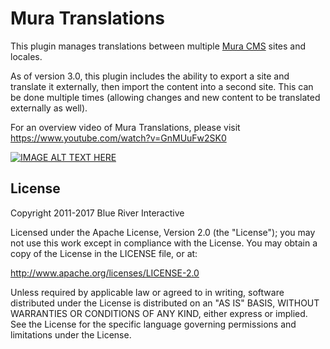 # Mura Translations

This plugin manages translations between multiple [Mura CMS](http://www.getmura.com) sites and locales.

As of version 3.0, this plugin includes the ability to export a site and translate it externally, then import the content into a second site. This can be done multiple times (allowing changes and new content to be translated externally as well).

For an overview video of Mura Translations, please visit https://www.youtube.com/watch?v=GnMUuFw2SK0

[![IMAGE ALT TEXT HERE](https://img.youtube.com/vi/GnMUuFw2SK0/0.jpg)](https://www.youtube.com/watch?v=GnMUuFw2SK0)

## License

Copyright 2011-2017 Blue River Interactive

Licensed under the Apache License, Version 2.0 (the "License"); you may not use this work except in compliance with the License. You may obtain a copy of the License in the LICENSE file, or at:

http://www.apache.org/licenses/LICENSE-2.0

Unless required by applicable law or agreed to in writing, software distributed under the License is distributed on an "AS IS" BASIS, WITHOUT WARRANTIES OR CONDITIONS OF ANY KIND, either express or implied. See the License for the specific language governing permissions and limitations under the License.
